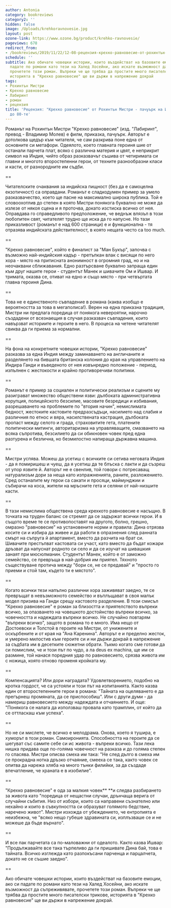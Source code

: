 ```yaml
---
author: Antonia
category: bookreviews
category2: ''
hidden: false
image: /Uploads/krehkoravnovesie.jpg
layout: post
ozone-link: https://www.ozone.bg/product/krehko-ravnovesie/
pageviews: 678
redirect_from:
- /bookreviews/2019/11/22/12-08-рецензия-крехко-равновесие-от-рохинтън-мистри
schedule: ''
subtitle: Ако обичате човешки истории, които въздействат на базовите емоции, ако си
  падате по романи като тези на Халед Хосейни, ако искате възможност да съпреживявате,
  прочетете този роман. Въпреки че ще трябва да простите много писателски трикове,
  историята в "Крехко равновесие" ще ви държи в напрежение докрай
tags:
- Рохинтън Мистри
- Крехко равновесие
- Лабиринт
- роман
- рецензия
title: 'Рецензия: "Крехко равновесие" от Рохинтън Мистри - пачуърк на Индия от 40-те
  до 80-те'
---
```


Романът на Рохинтън Мистри "Крехко равновесие" (изд. "Лабиринт", превод - Владимир Молев) е филм, приказка, пачуърк. Авторът е дотолкова щедър към читателя, че сам разкрива поне една от основните си метафори. Одеялото, което главната героиня шие от останали парчета плат, всяко с различна материя и цвят, е неприкрит символ на Индия, чийто образ разказвачът съшива от четиримата си главни и многото второстепенни герои, от техните разнообразни класи и касти, от разнородните им съдби. 

\==

Читателските очаквания за индийска пищност (без да е самоцелна екзотичност) са оправдани. Романът е сладкодумен пример за умело разказвачество, което ще пасне на максимално широка публика. Той е словоохотлив до степен в която Мистри понякога буквално не може да излезе от някоя сцена и я проточва, докато изстиска всичко от нея. Оправдава го справедливото предположение, че веднъж влязъл в този любопитен свят, читателят трудно ще иска да го напусне. Но тази приказливост (романът е над 600 страници) е и функционална - тя отразява индийската действителност, в която нещата често са too much.    

\==

"Крехко равновесие", който е финалист за "Ман Букър", започва с възможно най-индийския кадър - претъпкан влак с висящи по него хора - място на притисната анонимност в огромния град, но и на неочаквани сближавания. Едно разтърсване буквално запраща един към друг нашите герои - студентът Манек и шивачите Ом и Ишвар. И тримата, оказва се, отиват на едно и също място - при четвъртата главна героиня Дина. 

\==

Това не е единственото съвпадение в романа (каква изобщо е вероятността за това в мегаполиса!). Верен на една приказна традиция, Мистри ни предлага поредица от понякога невероятни, нарочно създадени от всезнаещия в случая разказвач съвпадения, които навързват историите и героите в него. В процеса на четене читателят свиква да ги приема за нормални. 

\==

На фона на конкретните човешки истории, "Крехко равновесие" разказва за една Индия между заминаването на англичаните и разделянето на бившата британска колония до края на управлението на Индира Ганди и въведеното от нея извънредно положение - период, изпълнен с жестокости и крайно противоречиви политики. 

\==

Романът е пример за социален и политически реализъм и сцените му разиграват множество обществени язви: дълбоката административна корупция, полицейското безсилие, масовите безредици и избивания, разрешаването на проблемите по "втория начин", немислимата бедност, жестоките кастовите предразсъдъци, насилието над слабия и различния по етнос и вяра, насилствената кастрация, дълбоката пропаст между селото и града, страховитите гета, платените политически митинги, авторитаризма на управляващите, смазването на всяка съпротива, безсилието да си обикновен човек пред една разтурена и безлична, но безмилостно напираща държавна машина.

\==

Мистри успява. Можеш да усетиш с всичките си сетива неговата Индия - да я помиришеш и чуеш, да я усетиш да те блъска с лакти и да съзреш от упор язвите й. Авторът не е свенлив, той говори с потресаващ натурализъм дори за неща като изпражненията, раните, разложението. Сред останалите му герои са сакати и просяци, маймунджии и събирачи на коса, жители на мръсните гета и селяни от най-низшите касти. 

\==

В тази немислима обществена среда крехкото равновесие е насъщно. В точката на труден баланс се стремят да се задържат всички герои. И в същото време те се противопоставят на другото, болно, грешно, омразно "равновесие" на установените норми и правила: Дина отрязва косите си и избира да живее и да работи в опразнения след ранната смърт на съпруга й апартамент, вместо да разчита на брат си. Шивачите престъпват кастовата си участ, като вместо да бъдат кожари дръзват да напуснат родното си село и да се изучат на шивашкия занаят при мюсюлманин. Студентът Манек, който е от заможно семейство, се превръща в най-добрия им приятел. Тяхното съществуване протича между "бори се, не се предавай" и "просто го приеми и стой там, където ти е мястото". 

\==

Когато всички тези напълно различни хора заживяват заедно, те се превръщат в невъзможното семейство и въплъщават в своя малък модел призива на Ганди срещу кастовото разделение. В този смисъл "Крехко равновесие" е роман за близостта и приятелството въпреки всичко, за опазването на човешкото достойнство въпреки всичко, за човечността и надеждата въпреки всичко. Не случайно повтарям "въпреки всичко", защото в романа то е много. Има нещо от Достоевски и Толстой в героите на Мистри, от унижените и оскърбените и от края на "Ана Каренина". Авторът е и пределно жесток, и умерено милостив към героите си и ни държи докрай в напрежение за съдбата им в десетките сюжетни обрати. Тъкмо когато сме готови да си помислим, че и този път по чудо, а ла deus ex machina, ще им се размине, той нанася поредния удар по равновесието, срязва живота им с ножица, която отново променя кройката му. 

\==

Компенсацията? Или дори наградата? Удовлетворението, подобно на кротка гордост, че са устояли и този път на изпитанията. Както казва един от второстепенните герои в романа: "Тайната на оцеляването е да прегърнеш промяната, да се приспособиш". Или с други думи - да намериш равновесието между надеждата и отчаянието. И още: "Понякога се налага да използваш провала като трамплин, от който да се оттласкаш към успеха". 

\==

Но не си мислете, че всичко е мелодрама. Онова, което я тушира, е хуморът в този роман. Самоиронията. Способността на героите да се шегуват със самите себе си ис  живота - въпреки всичко. Тази лека нишка придава още по-голяма човечност на разказа и до голяма степен го спасява. Мистри описва смеха им така: "Не след дълго в смеха им се прокрадна нотка дръзко отчаяние, смееха се така, както човек се опитва да нарежа хляба на много тънки филийки, за да създаде впечатление, че храната е в изобилие".  

\==

"Крехко равновесие" е ода за малкия човек** **и следва разбирането за живота като "поредица от нещастни случаи, дрънчаща верига от случайни събития. Низ от избори, които са направени съзнателно или нехайно и които в съвкупността си образуват голямото бедствие, наречено живот". Мистри изхожда от убеждението, че ентропията е неизбежна, че "всяко нещо губеше здравината си, изплъзваше се и не можеше да бъде върнато".

\==

И все пак парчетата са по-маловажни от одеалото. Както казва Ишвар: "Продължавайте все така търпеливо да ги пришивате Дина бай, това е тайната. Всичко изглежда като разпокъсани парченца и парцалчета, докато не се съшие заедно".

\==

Ако обичате човешки истории, които въздействат на базовите емоции, ако си падате по романи като тези на Халед Хосейни, ако искате възможност да съпреживявате, прочетете този роман. Въпреки че ще трябва да простите много писателски трикове, историята в "Крехко равновесие" ще ви държи в напрежение докрай.